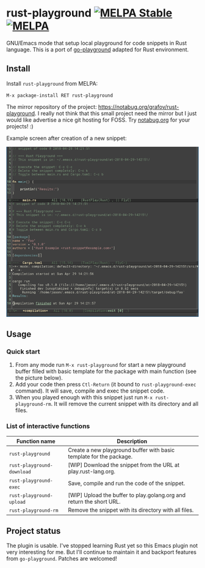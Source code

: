 <!-- *- mode:markdown;mode:orgtbl;fill-column:99 -* -->
# rust-playground [![MELPA Stable](https://stable.melpa.org/packages/rust-playground-badge.svg)](https://stable.melpa.org/#/rust-playground) [![MELPA](https://melpa.org/packages/rust-playground-badge.svg)](https://melpa.org/#/rust-playground)

GNU/Emacs mode that setup local playground for code snippets in Rust language.  This is a port of
[go-playground](https://github.com/grafov/go-playground) adapted for Rust environment.

## Install

Install `rust-playground` from MELPA:

    M-x package-install RET rust-playground

The mirror repository of the project: https://notabug.org/grafov/rust-playground.
I really not think that this small project need the mirror but I just would like advertise a nice
git hosting for FOSS. Try [notabug.org](https://notabug.org) for your projects! :)

Example screen after creation of a new snippet:

![screenshot](rust-playground-after-start.png)

## Usage

### Quick start

1. From any mode run `M-x rust-playground` for start a new playground buffer filled with basic
   template for the package with main function (see the picture below).
1. Add your code then press `Ctl-Return` (it bound to `rust-playground-exec` command). It will save,
   compile and exec the snippet code.
1. When you played enough with this snippet just run `M-x rust-playground-rm`. It will remove the
   current snippet with its directory and all files.

### List of interactive functions

<!---
#+ORGTBL: SEND keys orgtbl-to-gfm
| Function name              | Description                                                          |
|----------------------------+----------------------------------------------------------------------|
| `rust-playground`          | Create a new playground buffer with basic template for the package.  |
| `rust-playground-download` | [WIP] Download the snippet from the URL at play.rust-lang.org.       |
| `rust-playground-exec`     | Save, compile and run the code of the snippet.                       |
| `rust-playground-upload`   | [WIP] Upload the buffer to play.golang.org and return the short URL. |
| `rust-playground-rm`       | Remove the snippet with its directory with all files.                |
-->
<!--- BEGIN RECEIVE ORGTBL keys -->
| Function name | Description |
|---|---|
| `rust-playground` | Create a new playground buffer with basic template for the package. |
| `rust-playground-download` | [WIP] Download the snippet from the URL at play.rust-lang.org. |
| `rust-playground-exec` | Save, compile and run the code of the snippet. |
| `rust-playground-upload` | [WIP] Upload the buffer to play.golang.org and return the short URL. |
| `rust-playground-rm` | Remove the snippet with its directory with all files. |
<!--- END RECEIVE ORGTBL keys -->

## Project status

The plugin is usable. I've stopped learning Rust yet so this Emacs plugin not very interesting for
me. But I'll continue to maintain it and backport features from `go-playground`. Patches are
welcomed!
